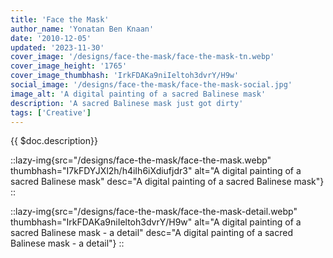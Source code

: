 ```yaml
---
title: 'Face the Mask'
author_name: 'Yonatan Ben Knaan'
date: '2010-12-05'
updated: '2023-11-30'
cover_image: '/designs/face-the-mask/face-the-mask-tn.webp'
cover_image_height: '1765'
cover_image_thumbhash: 'IrkFDAKa9niIeltoh3dvrY/H9w'
social_image: '/designs/face-the-mask/face-the-mask-social.jpg'
image_alt: 'A digital painting of a sacred Balinese mask'
description: 'A sacred Balinese mask just got dirty'
tags: ['Creative']
---
```


{{ $doc.description}}

::lazy-img{src="/designs/face-the-mask/face-the-mask.webp" thumbhash="I7kFDYJXl2h/h4iIh6iXdiufjdr3" alt="A digital painting of a sacred Balinese mask" desc="A digital painting of a sacred Balinese mask"}
::

::lazy-img{src="/designs/face-the-mask/face-the-mask-detail.webp" thumbhash="IrkFDAKa9niIeltoh3dvrY/H9w" alt="A digital painting of a sacred Balinese mask - a detail" desc="A digital painting of a sacred Balinese mask - a detail"}
::